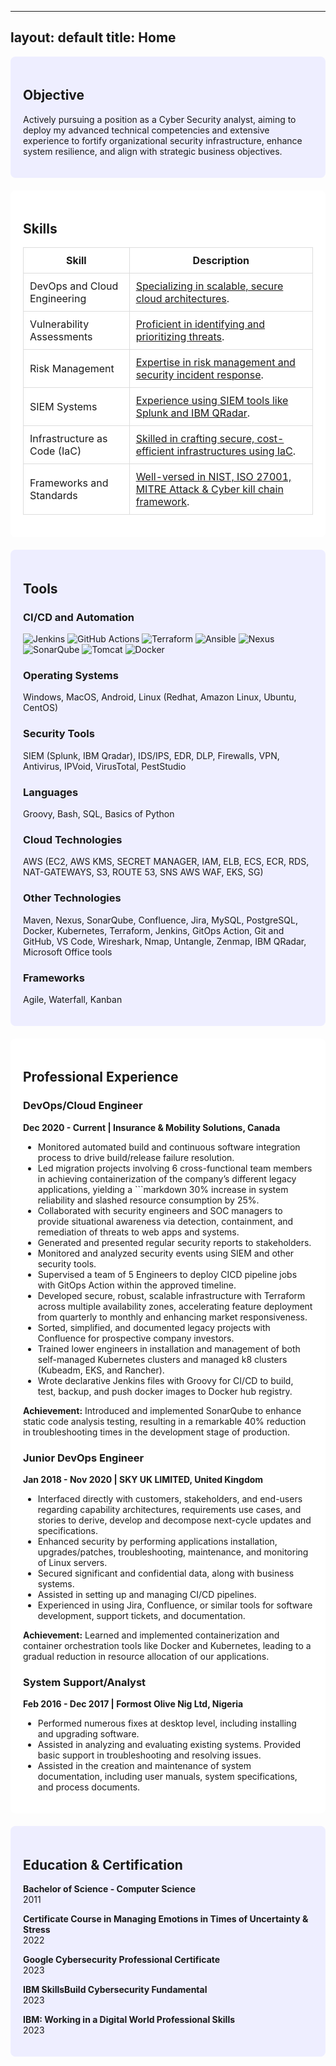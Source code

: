 
---
layout: default
title: Home
---

<section id="objective" class="home-section" style="background-color: #eef; padding: 20px; border-radius: 8px; margin-bottom: 20px;">
  <h2>Objective</h2>
  <p>Actively pursuing a position as a Cyber Security analyst, aiming to deploy my advanced technical competencies and extensive experience to fortify organizational security infrastructure, enhance system resilience, and align with strategic business objectives.</p>
</section>

<section id="skills" class="home-section" style="background-color: #ffffff; padding: 20px; border-radius: 8px; margin-bottom: 20px;">
  <h2>Skills</h2>
  <table style="width: 100%; border-collapse: collapse;">
    <thead>
      <tr>
        <th style="padding: 10px; border: 1px solid #ddd;">Skill</th>
        <th style="padding: 10px; border: 1px solid #ddd;">Description</th>
      </tr>
    </thead>
    <tbody>
      <tr>
        <td style="padding: 10px; border: 1px solid #ddd;">DevOps and Cloud Engineering</td>
        <td style="padding: 10px; border: 1px solid #ddd;">
          <a href="https://github.com/yourusername/devops-cloud-engineering">Specializing in scalable, secure cloud architectures</a>.
        </td>
      </tr>
      <tr>
        <td style="padding: 10px; border: 1px solid #ddd;">Vulnerability Assessments</td>
        <td style="padding: 10px; border: 1px solid #ddd;">
          <a href="https://github.com/yourusername/vulnerability-assessments">Proficient in identifying and prioritizing threats</a>.
        </td>
      </tr>
      <tr>
        <td style="padding: 10px; border: 1px solid #ddd;">Risk Management</td>
        <td style="padding: 10px; border: 1px solid #ddd;">
          <a href="https://github.com/yourusername/risk-management">Expertise in risk management and security incident response</a>.
        </td>
      </tr>
      <tr>
        <td style="padding: 10px; border: 1px solid #ddd;">SIEM Systems</td>
        <td style="padding: 10px; border: 1px solid #ddd;">
          <a href="https://github.com/yourusername/siem-systems">Experience using SIEM tools like Splunk and IBM QRadar</a>.
        </td>
      </tr>
      <tr>
        <td style="padding: 10px; border: 1px solid #ddd;">Infrastructure as Code (IaC)</td>
        <td style="padding: 10px; border: 1px solid #ddd;">
          <a href="https://github.com/yourusername/terraform-infrastructure">Skilled in crafting secure, cost-efficient infrastructures using IaC</a>.
        </td>
      </tr>
      <tr>
        <td style="padding: 10px; border: 1px solid #ddd;">Frameworks and Standards</td>
        <td style="padding: 10px; border: 1px solid #ddd;">
          <a href="https://github.com/yourusername/frameworks-standards">Well-versed in NIST, ISO 27001, MITRE Attack & Cyber kill chain framework</a>.
        </td>
      </tr>
    </tbody>
  </table>
</section>

<section id="tools" class="home-section" style="background-color: #eef; padding: 20px; border-radius: 8px; margin-bottom: 20px;">
  <h2>Tools</h2>
  <h3>CI/CD and Automation</h3>
  <p>
    <img src="https://img.shields.io/badge/-Jenkins-D24939?style=for-the-badge&logo=Jenkins&logoColor=white" alt="Jenkins">
    <img src="https://img.shields.io/badge/-GitHub_Actions-2088FF?style=for-the-badge&logo=GitHub-Actions&logoColor=white" alt="GitHub Actions">
    <img src="https://img.shields.io/badge/-Terraform-623CE4?style=for-the-badge&logo=Terraform&logoColor=white" alt="Terraform">
    <img src="https://img.shields.io/badge/-Ansible-EE0000?style=for-the-badge&logo=Ansible&logoColor=white" alt="Ansible">
    <img src="https://img.shields.io/badge/-Nexus-4E73B9?style=for-the-badge&logo=Sonatype&logoColor=white" alt="Nexus">
    <img src="https://img.shields.io/badge/-SonarQube-4E9BCD?style=for-the-badge&logo=SonarQube&logoColor=white" alt="SonarQube">
    <img src="https://img.shields.io/badge/-Tomcat-F8DC75?style=for-the-badge&logo=Apache%20Tomcat&logoColor=black" alt="Tomcat">
    <img src="https://img.shields.io/badge/-Docker-2496ED?style=for-the-badge&logo=Docker&logoColor=white" alt="Docker">
  </p>

  <h3>Operating Systems</h3>
  <p>Windows, MacOS, Android, Linux (Redhat, Amazon Linux, Ubuntu, CentOS)</p>

  <h3>Security Tools</h3>
  <p>SIEM (Splunk, IBM Qradar), IDS/IPS, EDR, DLP, Firewalls, VPN, Antivirus, IPVoid, VirusTotal, PestStudio</p>

  <h3>Languages</h3>
  <p>Groovy, Bash, SQL, Basics of Python</p>

  <h3>Cloud Technologies</h3>
  <p>AWS (EC2, AWS KMS, SECRET MANAGER, IAM, ELB, ECS, ECR, RDS, NAT-GATEWAYS, S3, ROUTE 53, SNS AWS WAF, EKS, SG)</p>

  <h3>Other Technologies</h3>
  <p>Maven, Nexus, SonarQube, Confluence, Jira, MySQL, PostgreSQL, Docker, Kubernetes, Terraform, Jenkins, GitOps Action, Git and GitHub, VS Code, Wireshark, Nmap, Untangle, Zenmap, IBM QRadar, Microsoft Office tools</p>

  <h3>Frameworks</h3>
  <p>Agile, Waterfall, Kanban</p>
</section>

<section id="experience" class="home-section" style="background-color: #ffffff; padding: 20px; border-radius: 8px; margin-bottom: 20px;">
  <h2>Professional Experience</h2>

  <h3>DevOps/Cloud Engineer</h3>
  <p><strong>Dec 2020 - Current | Insurance & Mobility Solutions, Canada</strong></p>
  <ul>
    <li>Monitored automated build and continuous software integration process to drive build/release failure resolution.</li>
    <li>Led migration projects involving 6 cross-functional team members in achieving containerization of the company’s different legacy applications, yielding a ```markdown
30% increase in system reliability and slashed resource consumption by 25%.</li>
    <li>Collaborated with security engineers and SOC managers to provide situational awareness via detection, containment, and remediation of threats to web apps and systems.</li>
    <li>Generated and presented regular security reports to stakeholders.</li>
    <li>Monitored and analyzed security events using SIEM and other security tools.</li>
    <li>Supervised a team of 5 Engineers to deploy CICD pipeline jobs with GitOps Action within the approved timeline.</li>
    <li>Developed secure, robust, scalable infrastructure with Terraform across multiple availability zones, accelerating feature deployment from quarterly to monthly and enhancing market responsiveness.</li>
    <li>Sorted, simplified, and documented legacy projects with Confluence for prospective company investors.</li>
    <li>Trained lower engineers in installation and management of both self-managed Kubernetes clusters and managed k8 clusters (Kubeadm, EKS, and Rancher).</li>
    <li>Wrote declarative Jenkins files with Groovy for CI/CD to build, test, backup, and push docker images to Docker hub registry.</li>
  </ul>
  <p><strong>Achievement:</strong> Introduced and implemented SonarQube to enhance static code analysis testing, resulting in a remarkable 40% reduction in troubleshooting times in the development stage of production.</p>

  <h3>Junior DevOps Engineer</h3>
  <p><strong>Jan 2018 - Nov 2020 | SKY UK LIMITED, United Kingdom</strong></p>
  <ul>
    <li>Interfaced directly with customers, stakeholders, and end-users regarding capability architectures, requirements use cases, and stories to derive, develop and decompose next-cycle updates and specifications.</li>
    <li>Enhanced security by performing applications installation, upgrades/patches, troubleshooting, maintenance, and monitoring of Linux servers.</li>
    <li>Secured significant and confidential data, along with business systems.</li>
    <li>Assisted in setting up and managing CI/CD pipelines.</li>
    <li>Experienced in using Jira, Confluence, or similar tools for software development, support tickets, and documentation.</li>
  </ul>
  <p><strong>Achievement:</strong> Learned and implemented containerization and container orchestration tools like Docker and Kubernetes, leading to a gradual reduction in resource allocation of our applications.</p>

  <h3>System Support/Analyst</h3>
  <p><strong>Feb 2016 - Dec 2017 | Formost Olive Nig Ltd, Nigeria</strong></p>
  <ul>
    <li>Performed numerous fixes at desktop level, including installing and upgrading software.</li>
    <li>Assisted in analyzing and evaluating existing systems. Provided basic support in troubleshooting and resolving issues.</li>
    <li>Assisted in the creation and maintenance of system documentation, including user manuals, system specifications, and process documents.</li>
  </ul>
</section>

<section id="education" class="home-section" style="background-color: #eef; padding: 20px; border-radius: 8px; margin-bottom: 20px;">
  <h2>Education & Certification</h2>
  <p><strong>Bachelor of Science - Computer Science</strong><br>2011</p>
  <p><strong>Certificate Course in Managing Emotions in Times of Uncertainty & Stress</strong><br>2022</p>
  <p><strong>Google Cybersecurity Professional Certificate</strong><br>2023</p>
  <p><strong>IBM SkillsBuild Cybersecurity Fundamental</strong><br>2023</p>
  <p><strong>IBM: Working in a Digital World Professional Skills</strong><br>2023</p>
</section>
